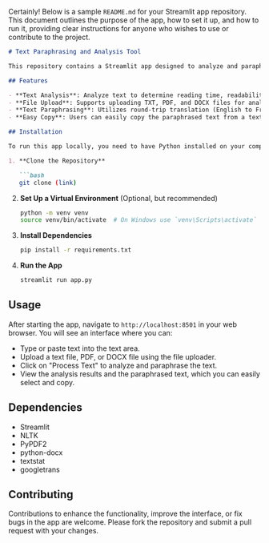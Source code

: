 Certainly! Below is a sample `README.md` for your Streamlit app repository. This document outlines the purpose of the app, how to set it up, and how to run it, providing clear instructions for anyone who wishes to use or contribute to the project.

```markdown
# Text Paraphrasing and Analysis Tool

This repository contains a Streamlit app designed to analyze and paraphrase text documents. It supports text input directly or via file uploads (PDF, DOCX, or TXT files). The app provides valuable metrics such as reading time, readability score, lexical diversity, and sentence count, both for the original and paraphrased text.

## Features

- **Text Analysis**: Analyze text to determine reading time, readability, lexical diversity, and number of sentences.
- **File Upload**: Supports uploading TXT, PDF, and DOCX files for analysis and paraphrasing.
- **Text Paraphrasing**: Utilizes round-trip translation (English to French to German and back to English) to paraphrase text.
- **Easy Copy**: Users can easily copy the paraphrased text from a text area.

## Installation

To run this app locally, you need to have Python installed on your computer (Python 3.6+ is recommended). Follow these steps to get the app running:

1. **Clone the Repository**

   ```bash
   git clone (link)
   ```

2. **Set Up a Virtual Environment** (Optional, but recommended)

   ```bash
   python -m venv venv
   source venv/bin/activate  # On Windows use `venv\Scripts\activate`
   ```

3. **Install Dependencies**

   ```bash
   pip install -r requirements.txt
   ```

4. **Run the App**

   ```bash
   streamlit run app.py
   ```

## Usage

After starting the app, navigate to `http://localhost:8501` in your web browser. You will see an interface where you can:

- Type or paste text into the text area.
- Upload a text file, PDF, or DOCX file using the file uploader.
- Click on "Process Text" to analyze and paraphrase the text.
- View the analysis results and the paraphrased text, which you can easily select and copy.

## Dependencies

- Streamlit
- NLTK
- PyPDF2
- python-docx
- textstat
- googletrans

## Contributing

Contributions to enhance the functionality, improve the interface, or fix bugs in the app are welcome. Please fork the repository and submit a pull request with your changes.
